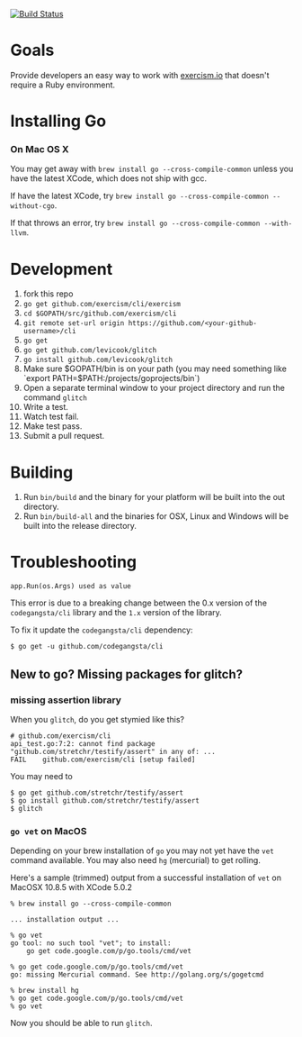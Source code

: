 [![Build Status](https://travis-ci.org/exercism/cli.png?branch=master)](https://travis-ci.org/exercism/cli)

Goals
===========

Provide developers an easy way to work with [exercism.io](http://exercism.io) that doesn't require a
Ruby environment.

Installing Go
=============

### On Mac OS X

You may get away with ```brew install go --cross-compile-common``` unless you have the latest XCode, which does not ship with gcc.

If have the latest XCode, try ```brew install go --cross-compile-common --without-cgo```.

If that throws an error, try ```brew install go --cross-compile-common --with-llvm```.

Development
===========
1. fork this repo
1. `go get github.com/exercism/cli/exercism`
1. `cd $GOPATH/src/github.com/exercism/cli`
1. `git remote set-url origin https://github.com/<your-github-username>/cli`
1. `go get`
1. `go get github.com/levicook/glitch`
1. `go install github.com/levicook/glitch`
1. Make sure $GOPATH/bin is on your path (you may need something like `export PATH=$PATH:/projects/goprojects/bin`)
1. Open a separate terminal window to your project directory and run the command `glitch`
1. Write a test.
1. Watch test fail.
1. Make test pass.
1. Submit a pull request.

Building
========
1. Run ```bin/build``` and the binary for your platform will be built into the out directory.
1. Run ```bin/build-all``` and the binaries for OSX, Linux and Windows will be built into the release directory.

Troubleshooting
===============

```plain
app.Run(os.Args) used as value
```

This error is due to a breaking change between the 0.x version of the `codegangsta/cli` library and the `1.x` version of the library.

To fix it update the `codegangsta/cli` dependency:

```plain
$ go get -u github.com/codegangsta/cli
```

New to go?  Missing packages for glitch?
-------------------------------------------

### missing assertion library

When you `glitch`, do you get stymied like this?

```shell
# github.com/exercism/cli
api_test.go:7:2: cannot find package "github.com/stretchr/testify/assert" in any of: ...
FAIL	github.com/exercism/cli [setup failed]
```

You may need to


```shell
$ go get github.com/stretchr/testify/assert
$ go install github.com/stretchr/testify/assert
$ glitch
```

### `go vet` on MacOS

Depending on your brew installation of `go` you may not yet have the `vet` command available.  You may also need `hg` (mercurial) to get rolling.

Here's a sample (trimmed) output from a successful installation of `vet` on MacOSX 10.8.5 with XCode 5.0.2

```shell
% brew install go --cross-compile-common

... installation output ...

% go vet
go tool: no such tool "vet"; to install:
	go get code.google.com/p/go.tools/cmd/vet

% go get code.google.com/p/go.tools/cmd/vet
go: missing Mercurial command. See http://golang.org/s/gogetcmd

% brew install hg
% go get code.google.com/p/go.tools/cmd/vet
% go vet

```

Now you should be able to run `glitch`.


